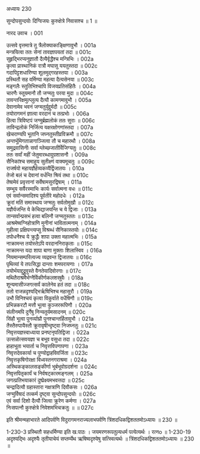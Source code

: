 अध्यायः 230

सुन्दोपसुन्दयोः दिग्विजयः कुरुक्षेत्रे निवासश्च ॥ 1 ॥

नारद उवाच ।	001  

उत्सवे वृत्तमात्रे तु त्रैलोक्याकाङ्क्षिणावुभौ ।	001a  
मन्त्रयित्वा ततः सेनां तावज्ञापयतां तदा ॥	001c  
सुहृद्भिरप्यनुज्ञातौ दैत्यैर्वृद्धैश्च मन्त्रिभिः ।	002a  
कृत्वा प्रास्थानिकं रात्रौ मघासु ययतुस्तदा ॥	002c  
गदापिट्टशधारिण्या शूलमुद्गरहस्तया ।	003a  
प्रस्थितौ सह वर्मिण्या महत्या दैत्यसेनया ॥	003c  
मङ्गलैः स्तुतिभिश्चापि विजयप्रतिसंहितैः ।	004a  
चारणैः स्तूयमानौ तौ जग्मतुः परया मुदा ॥	004c  
तावन्तरिक्षमुत्प्लुत्य दैत्यौ कामगमावुभौ ।	005a  
देवानामेव भवनं जग्मतुर्युद्दुर्मदौ ॥	005c  
तयोरागमनं ज्ञात्वा वरदानं च तत्प्रभोः ।	006a  
हित्वा त्रिविष्टपं जग्मुर्ब्रह्मलोकं ततः सुराः ॥	006c  
ताविन्द्रलोकं निर्जित्य यक्षरक्षोगणांस्तदा ।	007a  
खेचराण्यपि भूतानि जघ्नतुस्तीव्रविक्रमौ ॥	007c  
अन्तर्भूमिगतान्नागाञ्जित्वा तौ च महारथौ ।	008a  
समुद्रवासिनीः सर्वा म्लेच्छजातीर्विजिग्यतुः ॥	008c  
ततः सर्वां महीं जेतुमारब्धावुग्रशासनौ ।	009a  
सैनिकांश्च समाहूय सुतीक्ष्णं वाक्यमूचतुः ॥	009c  
राजर्षयो महायज्ञैर्हव्यकव्यैर्द्विजातयः ।	010a  
तेजो बलं च देवानां वर्धन्ति श्रियं तथा ॥	010c  
तेषामेवं प्रवृत्तानां सर्वेषामसुरद्विषाम् ।	011a  
सम्भूय सर्वैरस्माभिः कार्यः सर्वात्मना वधः ॥	011c  
एवं सर्वान्समादिश्य पूर्वतीरे महोदधेः ।	012a  
क्रूरां मतिं समास्थाय जग्मतुः सर्वतोमुखौ ॥	012c  
यज्ञैर्यजन्ति ये केचिद्याजयन्ति च ये द्विजाः ।	013a  
तान्सर्वान्प्रसभं हत्वा बलिनौ जग्मतुस्ततः ॥	013c  
आश्रमेष्वग्निहोत्राणि मुनीनां भावितात्मनाम् ।	014a  
गृहीत्वा प्रक्षिपन्त्यप्सु विश्रब्धं सैनिकास्तयोः ॥	014c  
तपोधनैश्च ये क्रुद्धैः शापा उक्ता महात्मभिः ।	015a  
नाक्रामन्त तयोस्तेऽपि वरदाननिराकृताः ॥	015c  
नाक्रामन्त यदा शापा बाणा मुक्ताः शिलास्विव ।	016a  
नियमान्सम्परित्यज्य व्यद्रवन्त द्विजातयः ॥	016c  
पृथिव्यां ये तपःसिद्धा दान्ताः शमपरायणाः ।	017a  
तयोर्भयाद्दुद्रुवुस्ते वैनतेयादिवोरगाः ॥	017c  
मथितैराश्रमैर्भग्नैर्विकीर्णकलशस्रुवैः ।	018a  
शून्यमासीज्जगत्सर्वं कालेनेव हतं तदा ॥	018c  
ततो राजन्नदृश्यद्भिर्ऋषिभिश्च महासुरौ ।	019a  
उभौ विनिश्चयं कृत्वा विकुर्वाते वधैषिणौ ॥	019c  
प्रभिन्नकरटौ मत्तौ भूत्वा कुञ्जररूपिणौ ।	020a  
संलीनमपि दुर्गेषु निन्यतुर्यमसादनम् ॥	020c  
सिंहौ भूत्वा पुनर्व्याघ्रौ पुनश्चान्तर्हितावुभौ ।	021a  
तैस्तैरुपायैस्तौ क्रूरावृषीन्दृष्ट्वा निजघ्नतुः ॥	021c  
निवृत्तयज्ञस्वाध्याया प्रनष्टनृपतिद्विजा ।	022a  
उत्सन्नोत्सवयज्ञा च बभूव वसुधा तदा ॥	022c  
हाहाभूता भयार्ता च निवृत्तविपणापणा ।	023a  
निवृत्तदेवकार्या च पुण्योद्वाहविवर्जिता ॥	023c  
निवृत्तकृषिगोरक्षा विध्वस्तनगराश्रमा ।	024a  
अस्थिकङ्कालसङ्कीर्णा भूर्बभूवोग्रदर्शना ॥	024c  
निवृत्तपितृकार्यं च निर्वषट्कारमङ्गलम् ।	025a  
जगत्प्रतिभयाकारं दुष्प्रेक्ष्यमभवत्तदा ॥	025c  
चन्द्रादित्यौ ग्रहास्तारा नक्षत्राणि दिवौकसः ।	026a  
जग्मुर्विषादं तत्कर्म दृष्ट्वा सुन्दोपसुन्दयोः ॥	026c  
एवं सर्वा दिशो दैत्यौ जित्वा क्रूरेण कर्मणा ।	027a  
निःसपत्नौ कुरुक्षेत्रे निवेशमभिचक्रतुः ॥ ॥	027c  

इति श्रीमन्महाभारते आदिपर्वणि विदुरागमनराज्यलाभपर्वणि त्रिंशदधिकद्विशततमोऽध्यायः ॥ 230 ॥

1-230-3 प्रस्थितौ सहधर्मिण्या इति ख.पाठः । जयमरणरूपतुल्यधर्म पत्येत्यर्थः । रत्नo ॥ 1-230-19 अदृश्यद्भिः अदृश्यैः तृतीयाचेयं सप्तर्म्येथ ऋषिष्वदृश्येषु सत्स्वित्यर्थः ॥ त्रिंशदधिकद्विशततमोऽध्यायः ॥ 230 ॥
